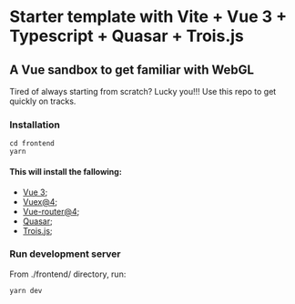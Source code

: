 # Starter template with Vite + Vue 3 + Typescript + Quasar + Trois.js
## A Vue sandbox to get familiar with WebGL
Tired of always starting from scratch? Lucky you!!! Use this repo to get quickly on tracks.

### Installation
```
cd frontend
yarn
```

#### This will install the fallowing:
- [Vue 3](https://v3.vuejs.org/);
- [Vuex@4](https://vuex.vuejs.org/);
- [Vue-router@4](https://router.vuejs.org/);
- [Quasar](https://quasar.dev/);
- [Trois.js](https://troisjs.github.io/);

### Run development server
From ./frontend/ directory, run:
```
yarn dev
```